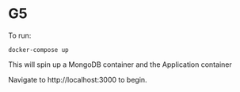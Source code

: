 # G5


To run:
```
docker-compose up
```

This will spin up a MongoDB container and the Application container

Navigate to http://localhost:3000 to begin.
